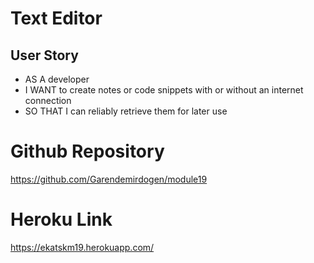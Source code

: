 # Text Editor

## User Story

- AS A developer
- I WANT to create notes or code snippets with or without an internet connection
- SO THAT I can reliably retrieve them for later use

# Github Repository

https://github.com/Garendemirdogen/module19

# Heroku Link

https://ekatskm19.herokuapp.com/
